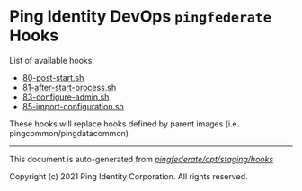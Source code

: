 
# Ping Identity DevOps `pingfederate` Hooks
List of available hooks:
* [80-post-start.sh](80-post-start.sh.md)
* [81-after-start-process.sh](81-after-start-process.sh.md)
* [83-configure-admin.sh](83-configure-admin.sh.md)
* [85-import-configuration.sh](85-import-configuration.sh.md)

These hooks will replace hooks defined by parent images (i.e. pingcommon/pingdatacommon)

---
This document is auto-generated from _[pingfederate/opt/staging/hooks](https://github.com/pingidentity/pingidentity-docker-builds/blob/master/pingfederate/opt/staging/hooks)_

Copyright (c) 2021 Ping Identity Corporation. All rights reserved.
